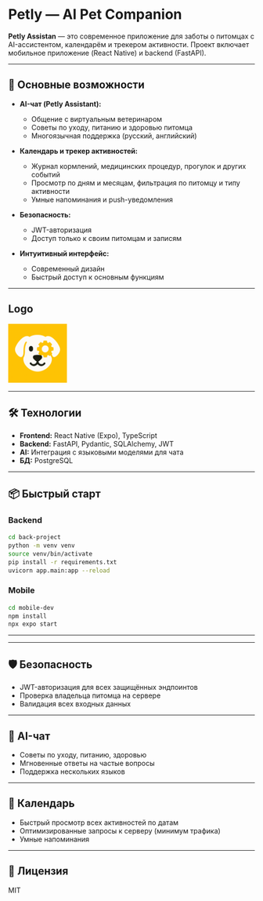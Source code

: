 # Petly — AI Pet Companion

**Petly Assistan** — это современное приложение для заботы о питомцах с AI-ассистентом, календарём и трекером активности. Проект включает мобильное приложение (React Native) и backend (FastAPI).

---

## 🚀 Основные возможности

- **AI-чат (Petly Assistant):**
  - Общение с виртуальным ветеринаром
  - Советы по уходу, питанию и здоровью питомца
  - Многоязычная поддержка (русский, английский)

- **Календарь и трекер активностей:**
  - Журнал кормлений, медицинских процедур, прогулок и других событий
  - Просмотр по дням и месяцам, фильтрация по питомцу и типу активности
  - Умные напоминания и push-уведомления

- **Безопасность:**
  - JWT-авторизация
  - Доступ только к своим питомцам и записям

- **Интуитивный интерфейс:**
  - Современный дизайн
  - Быстрый доступ к основным функциям

---

## Logo

<img src="mobile-dev/assets/vetly-logo.png" alt="Vetly Logo" width="120" />

---

## 🛠️ Технологии

- **Frontend:** React Native (Expo), TypeScript
- **Backend:** FastAPI, Pydantic, SQLAlchemy, JWT
- **AI:** Интеграция с языковыми моделями для чата
- **БД:** PostgreSQL

---

## 📦 Быстрый старт

### Backend
```bash
cd back-project
python -m venv venv
source venv/bin/activate
pip install -r requirements.txt
uvicorn app.main:app --reload
```

### Mobile
```bash
cd mobile-dev
npm install
npx expo start
```

---


---

## 🛡️ Безопасность
- JWT-авторизация для всех защищённых эндпоинтов
- Проверка владельца питомца на сервере
- Валидация всех входных данных

---

## 🤖 AI-чат
- Советы по уходу, питанию, здоровью
- Мгновенные ответы на частые вопросы
- Поддержка нескольких языков

---

## 📅 Календарь
- Быстрый просмотр всех активностей по датам
- Оптимизированные запросы к серверу (минимум трафика)
- Умные напоминания

---

## 📝 Лицензия
MIT
